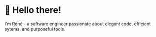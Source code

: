 # 👋 Hello there!
I'm René - a software engineer passionate about elegant code, efficient sytems, and purposeful tools.
